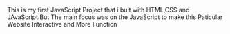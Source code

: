 This is my first JavaScript Project that i buit with HTML,CSS and JAvaScript.But The main focus was on the JavaScript to make this Paticular Website Interactive and More Function
